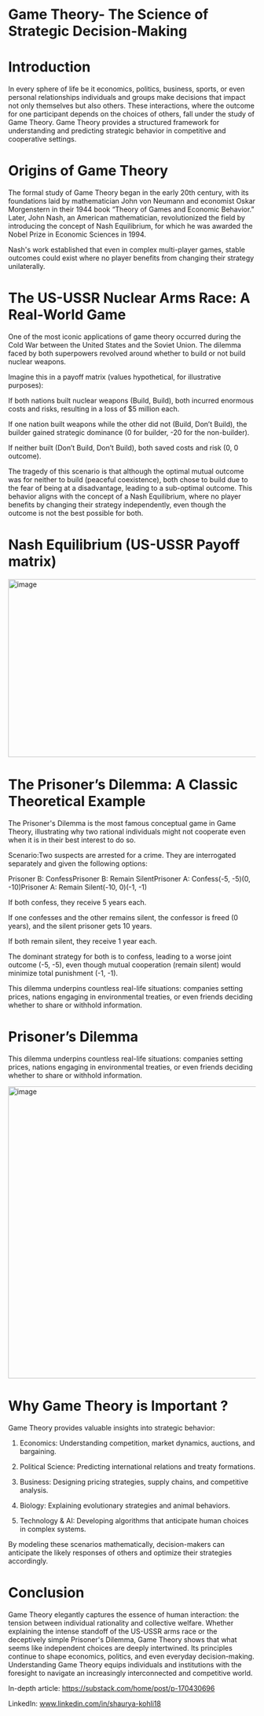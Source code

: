 # Game Theory- The Science of Strategic Decision-Making

# Introduction

In every sphere of life be it economics, politics, business, sports, or even personal relationships individuals and groups make decisions that impact not only themselves but also others. These interactions, where the outcome for one participant depends on the choices of others, fall under the study of Game Theory. 
Game Theory provides a structured framework for understanding and predicting strategic behavior in competitive and cooperative settings.

# Origins of Game Theory

The formal study of Game Theory began in the early 20th century, with its foundations laid by mathematician John von Neumann and economist Oskar Morgenstern in their 1944 book “Theory of Games and Economic Behavior.” Later, John Nash, an American mathematician, revolutionized the field by introducing the concept of Nash Equilibrium, for which he was awarded the Nobel Prize in Economic Sciences in 1994. 

Nash's work established that even in complex multi-player games, stable outcomes could exist where no player benefits from changing their strategy unilaterally.

# The US-USSR Nuclear Arms Race: A Real-World Game

One of the most iconic applications of game theory occurred during the Cold War between the United States and the Soviet Union. The dilemma faced by both superpowers revolved around whether to build or not build nuclear weapons.

Imagine this in a payoff matrix (values hypothetical, for illustrative purposes):

If both nations built nuclear weapons (Build, Build), both incurred enormous costs and risks, resulting in a loss of $5 million each.

If one nation built weapons while the other did not (Build, Don’t Build), the builder gained strategic dominance (0 for builder, -20 for the non-builder).

If neither built (Don’t Build, Don’t Build), both saved costs and risk (0, 0 outcome).

The tragedy of this scenario is that although the optimal mutual outcome was for neither to build (peaceful coexistence), both chose to build due to the fear of being at a disadvantage, leading to a sub-optimal outcome. This behavior aligns with the concept of a Nash Equilibrium, where no player benefits by changing their strategy independently, even though the outcome is not the best possible for both.

# Nash Equilibrium (US-USSR Payoff matrix)

<img width="727" height="362" alt="image" src="https://github.com/user-attachments/assets/d29b9d7f-dd43-4030-b33a-e82f1938d863" />

# The Prisoner’s Dilemma: A Classic Theoretical Example

The Prisoner's Dilemma is the most famous conceptual game in Game Theory, illustrating why two rational individuals might not cooperate even when it is in their best interest to do so.

Scenario:Two suspects are arrested for a crime. They are interrogated separately and given the following options:

Prisoner B: ConfessPrisoner B: Remain SilentPrisoner A: Confess(-5, -5)(0, -10)Prisoner A: Remain Silent(-10, 0)(-1, -1)

If both confess, they receive 5 years each.

If one confesses and the other remains silent, the confessor is freed (0 years), and the silent prisoner gets 10 years.

If both remain silent, they receive 1 year each.

The dominant strategy for both is to confess, leading to a worse joint outcome (-5, -5), even though mutual cooperation (remain silent) would minimize total punishment (-1, -1).

This dilemma underpins countless real-life situations: companies setting prices, nations engaging in environmental treaties, or even friends deciding whether to share or withhold information.

# Prisoner’s Dilemma 

This dilemma underpins countless real-life situations: companies setting prices, nations engaging in environmental treaties, or even friends deciding whether to share or withhold information.

<img width="998" height="594" alt="image" src="https://github.com/user-attachments/assets/4c4a56c7-79f1-496b-92f8-a6b4f9aa338a" />


# Why Game Theory is Important ?

Game Theory provides valuable insights into strategic behavior:

1. Economics: Understanding competition, market dynamics, auctions, and bargaining.

2. Political Science: Predicting international relations and treaty formations.

3. Business: Designing pricing strategies, supply chains, and competitive analysis.

4. Biology: Explaining evolutionary strategies and animal behaviors.

5. Technology & AI: Developing algorithms that anticipate human choices in complex systems.

By modeling these scenarios mathematically, decision-makers can anticipate the likely responses of others and optimize their strategies accordingly.

# Conclusion


Game Theory elegantly captures the essence of human interaction: the tension between individual rationality and collective welfare.
Whether explaining the intense standoff of the US-USSR arms race or the deceptively simple Prisoner's Dilemma, 
Game Theory shows that what seems like independent choices are deeply intertwined. Its principles continue to shape economics, politics, and even everyday decision-making. 
Understanding Game Theory equips individuals and institutions with the foresight to navigate an increasingly interconnected and competitive world.

In-depth article: https://substack.com/home/post/p-170430696


LinkedIn: www.linkedin.com/in/shaurya-kohli18


